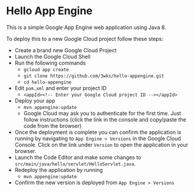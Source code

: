# Hello App Engine

This is a simple Google App Engine web application using Java 8.

To deploy this to a new Google Cloud project follow these steps:

- Create a brand new Google Cloud Project
- Launch the Google Cloud Shell
- Run the following commands
    - `gcloud app create`
    - `git clone https://github.com/3wks/hello-appengine.git`
    - `cd hello-appengine`
- Edit `pom.xml` and enter your project ID 
    - `<appId><!-- Enter your Google Cloud project ID --></appId>`
- Deploy your app  
    - `mvn appengine:update`
    - Google Cloud may ask you to authenticate for the first time. Just follow instructions (click the link in the console and copy/paste the code from the browser)
- Once the deployment is complete you can confirm the application is running by navigating to `App Engine > Versions` in the Google Cloud Console. Click on the link under `Version` to open the application in your browser.
- Launch the Code Editor and make some changes to `src/main/java/hello/servlet/HelloServlet.java`.
- Redeploy the application by running
    - `mvn appengine:update`
- Confirm the new version is deployed from `App Engine > Versions` 


